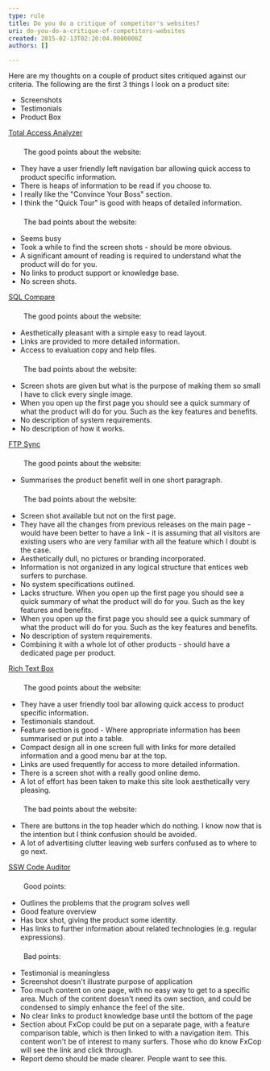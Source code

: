 ```yaml
---
type: rule
title: Do you do a critique of competitor's websites?
uri: do-you-do-a-critique-of-competitors-websites
created: 2015-02-13T02:20:04.0000000Z
authors: []

---
```




<span class='intro'> <p>
      Here are my thoughts on a couple of product sites critiqued against our criteria.
      The following are the first 3 things I look on a product site&#58;</p><ul><li>Screenshots</li><li>Testimonials</li><li>Product Box</li></ul> </span>

<p> 
   <a target="_blank" href="http&#58;//www.ssw.com.au/ssw/Redirect/TotalAcccessAnalyzer.htm">Total Access Analyzer</a></p><p> 
   <img src="http&#58;//www.ssw.com.au/ssw/Standards/Rules/Images/Good.gif" alt="" style="margin&#58;5px;width&#58;16px;" /> The good points about the website&#58;</p><ul><li>They have a user friendly left navigation bar allowing quick access to product specific information.</li><li>There is heaps of information to be read if you choose to.</li><li>I really like the &quot;Convince Your Boss&quot; section.</li><li>I think the &quot;Quick Tour&quot; is good with heaps of detailed information.</li></ul><p> 
   <img src="http&#58;//www.ssw.com.au/ssw/Standards/Rules/Images/Bad.gif" alt="" style="margin&#58;5px;width&#58;16px;" /> The bad points about the website&#58;</p><ul><li>Seems busy</li><li>Took a while to find the screen shots - should be more obvious.</li><li>A significant amount of reading is required to understand what the product will do for you.</li><li>No links to product support or knowledge base.</li><li>No screen shots.</li></ul><p> 
   <a target="_blank" href="http&#58;//www.ssw.com.au/ssw/Redirect/SQLServer/SQLCompare.htm">SQL Compare</a></p><p> 
   <img src="http&#58;//www.ssw.com.au/ssw/Standards/Rules/Images/Good.gif" alt="" style="margin&#58;5px;width&#58;16px;" /> The good points about the website&#58;</p><ul><li>Aesthetically pleasant with a simple easy to read layout.</li><li>Links are provided to more detailed information.</li><li>Access to evaluation copy and help files.</li></ul><p> 
   <img src="http&#58;//www.ssw.com.au/ssw/Standards/Rules/Images/Bad.gif" alt="" style="margin&#58;5px;width&#58;16px;" /> The bad points about the website&#58;</p><ul><li>Screen shots are given but what is the purpose of making them so small I have to click every single image.</li><li>When you open up the first page you should see a quick summary of what the product will do for you. Such as the key features and benefits.</li><li>No description of system requirements.</li><li>No description of how it works.</li></ul><p> 
   <a target="_blank" href="http&#58;//www.ssw.com.au/ssw/Redirect/Fileware2.htm">FTP Sync</a></p><p> 
   <img src="http&#58;//www.ssw.com.au/ssw/Standards/Rules/Images/Good.gif" alt="" style="margin&#58;5px;width&#58;16px;" /> The good points about the website&#58;</p><ul><li>Summarises the product benefit well in one short paragraph.</li></ul><p> 
   <img src="http&#58;//www.ssw.com.au/ssw/Standards/Rules/Images/Bad.gif" alt="" style="margin&#58;5px;width&#58;16px;" /> The bad points about the website&#58;</p><ul><li>Screen shot available but not on the first page.</li><li>They have all the changes from previous releases on the main page - would have been better to have a link - it is assuming that all visitors are existing users who are very familiar with all the feature which I doubt is the case.</li><li>Aesthetically dull, no pictures or branding incorporated.</li><li>Information is not organized in any logical structure that entices web surfers to purchase.</li><li>No system specifications outlined.</li><li>Lacks structure. When you open up the first page you should see a quick summary of what the product will do for you. Such as the key features and benefits.</li><li>When you open up the first page you should see a quick summary of what the product will do for you. Such as the key features and benefits.</li><li>No description of system requirements.</li><li>Combining it with a whole lot of other products - should have a dedicated page per product.</li></ul><p> 
   <a target="_blank" href="http&#58;//www.ssw.com.au/ssw/Redirect/RichTextBoxEditor.htm">Rich Text Box</a></p><p> 
   <img src="http&#58;//www.ssw.com.au/ssw/Standards/Rules/Images/Good.gif" alt="" style="margin&#58;5px;width&#58;16px;" /> The good points about the website&#58;</p><ul><li>They have a user friendly tool bar allowing quick access to product specific information.</li><li>Testimonials standout.</li><li>Feature section is good - Where appropriate information has been summarised or put into a table.</li><li>Compact design all in one screen full with links for more detailed information and a good menu bar at the top.</li><li>Links are used frequently for access to more detailed information.</li><li>There is a screen shot with a really good online demo.</li><li>A lot of effort has been taken to make this site look aesthetically very pleasing.</li></ul><p> 
   <img src="http&#58;//www.ssw.com.au/ssw/Standards/Rules/Images/Bad.gif" alt="" style="margin&#58;5px;width&#58;16px;" /> The bad points about the website&#58;</p><ul><li>There are buttons in the top header which do nothing. I know now that is the intention but I think confusion should be avoided.</li><li>A lot of advertising clutter leaving web surfers confused as to where to go next.</li></ul><p> 
   <a href="http&#58;//www.ssw.com.au/ssw/CodeAuditor/">SSW Code Auditor</a></p><p> 
   <img src="http&#58;//www.ssw.com.au/ssw/Standards/Rules/Images/Good.gif" alt="" style="margin&#58;5px;width&#58;16px;" /> Good points&#58;</p><ul><li>Outlines the problems that the program solves well</li><li>Good feature overview</li><li>Has box shot, giving the product some identity.</li><li>Has links to further information about related technologies (e.g. regular expressions).</li></ul><p> 
   <img src="http&#58;//www.ssw.com.au/ssw/Standards/Rules/Images/Bad.gif" alt="" style="margin&#58;5px;width&#58;16px;" /> Bad points&#58;</p><ul><li>Testimonial is meaningless</li><li>Screenshot doesn't illustrate purpose of application</li><li>Too much content on one page, with no easy way to get to a specific area. Much of the content doesn't need its own section, and could be condensed to simply enhance the feel of the site.</li><li>No clear links to product knowledge base until the bottom of the page</li><li>Section about FxCop could be put on a separate page, with a feature comparison table, which is then linked to with a navigation item. This content won't be of interest to many surfers. Those who do know FxCop will see the link and click through.</li><li>Report demo should be made clearer. People want to see this.</li></ul>


